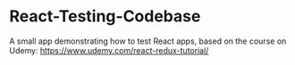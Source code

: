 # React-Testing-Codebase
A small app demonstrating how to test React apps, based on the course on Udemy:
https://www.udemy.com/react-redux-tutorial/
